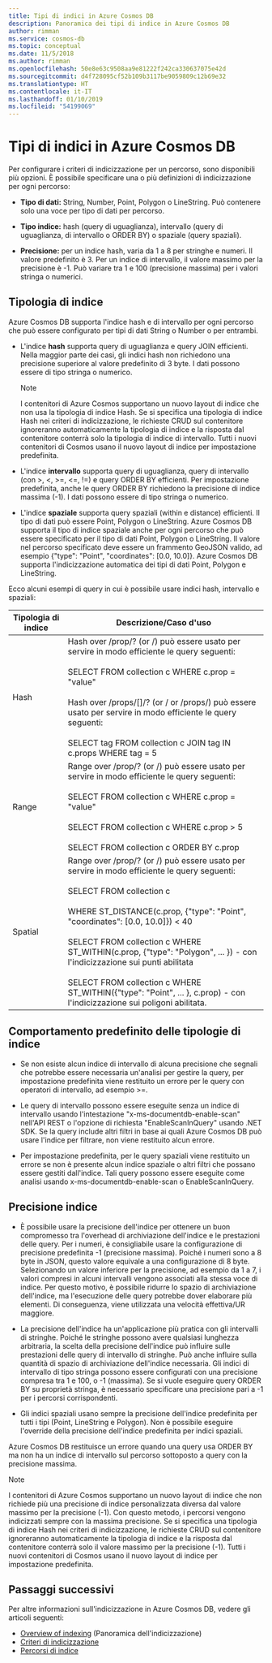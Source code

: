 ```yaml
---
title: Tipi di indici in Azure Cosmos DB
description: Panoramica dei tipi di indice in Azure Cosmos DB
author: rimman
ms.service: cosmos-db
ms.topic: conceptual
ms.date: 11/5/2018
ms.author: rimman
ms.openlocfilehash: 50e8e63c9508aa9e81222f242ca330637075e42d
ms.sourcegitcommit: d4f728095cf52b109b3117be9059809c12b69e32
ms.translationtype: HT
ms.contentlocale: it-IT
ms.lasthandoff: 01/10/2019
ms.locfileid: "54199069"
---
```

# <a name="index-types-in-azure-cosmos-db"></a>Tipi di indici in Azure Cosmos DB

Per configurare i criteri di indicizzazione per un percorso, sono disponibili più opzioni. È possibile specificare una o più definizioni di indicizzazione per ogni percorso:

- **Tipo di dati:** String, Number, Point, Polygon o LineString. Può contenere solo una voce per tipo di dati per percorso.

- **Tipo indice:** hash (query di uguaglianza), intervallo (query di uguaglianza, di intervallo o ORDER BY) o spaziale (query spaziali).

- **Precisione:** per un indice hash, varia da 1 a 8 per stringhe e numeri. Il valore predefinito è 3. Per un indice di intervallo, il valore massimo per la precisione è -1. Può variare tra 1 e 100 (precisione massima) per i valori stringa o numerici.

## <a name="index-kind"></a>Tipologia di indice

Azure Cosmos DB supporta l'indice hash e di intervallo per ogni percorso che può essere configurato per tipi di dati String o Number o per entrambi.

- L'indice **hash** supporta query di uguaglianza e query JOIN efficienti. Nella maggior parte dei casi, gli indici hash non richiedono una precisione superiore al valore predefinito di 3 byte. I dati possono essere di tipo stringa o numerico.

  > [!NOTE]
  > I contenitori di Azure Cosmos supportano un nuovo layout di indice che non usa la tipologia di indice Hash. Se si specifica una tipologia di indice Hash nei criteri di indicizzazione, le richieste CRUD sul contenitore ignoreranno automaticamente la tipologia di indice e la risposta dal contenitore conterrà solo la tipologia di indice di intervallo. Tutti i nuovi contenitori di Cosmos usano il nuovo layout di indice per impostazione predefinita. 
  
- L'indice **intervallo** supporta query di uguaglianza, query di intervallo (con >, <, >=, <=, !=) e query ORDER BY efficienti. Per impostazione predefinita, anche le query ORDER BY richiedono la precisione di indice massima (-1). I dati possono essere di tipo stringa o numerico.

- L'indice **spaziale** supporta query spaziali (within e distance) efficienti. Il tipo di dati può essere Point, Polygon o LineString. Azure Cosmos DB supporta il tipo di indice spaziale anche per ogni percorso che può essere specificato per il tipo di dati Point, Polygon o LineString. Il valore nel percorso specificato deve essere un frammento GeoJSON valido, ad esempio {"type": "Point", "coordinates": [0.0, 10.0]}. Azure Cosmos DB supporta l'indicizzazione automatica dei tipi di dati Point, Polygon e LineString.

Ecco alcuni esempi di query in cui è possibile usare indici hash, intervallo e spaziali:

| **Tipologia di indice** | **Descrizione/Caso d'uso** |
| ---------- | ---------------- |
| Hash  | Hash over /prop/? (or /) può essere usato per servire in modo efficiente le query seguenti:<br><br>SELECT FROM collection c WHERE c.prop = "value"<br><br>Hash over /props/[]/? (or / or /props/) può essere usato per servire in modo efficiente le query seguenti:<br><br>SELECT tag FROM collection c JOIN tag IN c.props WHERE tag = 5  |
| Range  | Range over /prop/? (or /) può essere usato per servire in modo efficiente le query seguenti:<br><br>SELECT FROM collection c WHERE c.prop = "value"<br><br>SELECT FROM collection c WHERE c.prop > 5<br><br>SELECT FROM collection c ORDER BY c.prop   |
| Spatial     | Range over /prop/? (or /) può essere usato per servire in modo efficiente le query seguenti:<br><br>SELECT FROM collection c<br><br>WHERE ST_DISTANCE(c.prop, {"type": "Point", "coordinates": [0.0, 10.0]}) < 40<br><br>SELECT FROM collection c WHERE ST_WITHIN(c.prop, {"type": "Polygon", ... }) - con l'indicizzazione sui punti abilitata<br><br>SELECT FROM collection c WHERE ST_WITHIN({"type": "Point", ... }, c.prop) - con l'indicizzazione sui poligoni abilitata.     |

## <a name="default-behavior-of-index-kinds"></a>Comportamento predefinito delle tipologie di indice

- Se non esiste alcun indice di intervallo di alcuna precisione che segnali che potrebbe essere necessaria un'analisi per gestire la query, per impostazione predefinita viene restituito un errore per le query con operatori di intervallo, ad esempio >=.

- Le query di intervallo possono essere eseguite senza un indice di intervallo usando l'intestazione "x-ms-documentdb-enable-scan" nell'API REST o l'opzione di richiesta "EnableScanInQuery" usando .NET SDK. Se la query include altri filtri in base ai quali Azure Cosmos DB può usare l'indice per filtrare, non viene restituito alcun errore.

- Per impostazione predefinita, per le query spaziali viene restituito un errore se non è presente alcun indice spaziale o altri filtri che possano essere gestiti dall'indice. Tali query possono essere eseguite come analisi usando x-ms-documentdb-enable-scan o EnableScanInQuery.

## <a name="index-precision"></a>Precisione indice

- È possibile usare la precisione dell'indice per ottenere un buon compromesso tra l'overhead di archiviazione dell'indice e le prestazioni delle query. Per i numeri, è consigliabile usare la configurazione di precisione predefinita -1 (precisione massima). Poiché i numeri sono a 8 byte in JSON, questo valore equivale a una configurazione di 8 byte. Selezionando un valore inferiore per la precisione, ad esempio da 1 a 7, i valori compresi in alcuni intervalli vengono associati alla stessa voce di indice. Per questo motivo, è possibile ridurre lo spazio di archiviazione dell'indice, ma l'esecuzione delle query potrebbe dover elaborare più elementi. Di conseguenza, viene utilizzata una velocità effettiva/UR maggiore.

- La precisione dell'indice ha un'applicazione più pratica con gli intervalli di stringhe. Poiché le stringhe possono avere qualsiasi lunghezza arbitraria, la scelta della precisione dell'indice può influire sulle prestazioni delle query di intervallo di stringhe. Può anche influire sulla quantità di spazio di archiviazione dell'indice necessaria. Gli indici di intervallo di tipo stringa possono essere configurati con una precisione compresa tra 1 e 100, o -1 (massima). Se si vuole eseguire query ORDER BY su proprietà stringa, è necessario specificare una precisione pari a -1 per i percorsi corrispondenti.

- Gli indici spaziali usano sempre la precisione dell'indice predefinita per tutti i tipi (Point, LineString e Polygon). Non è possibile eseguire l'override della precisione dell'indice predefinita per indici spaziali.

Azure Cosmos DB restituisce un errore quando una query usa ORDER BY ma non ha un indice di intervallo sul percorso sottoposto a query con la precisione massima.

> [!NOTE]
> I contenitori di Azure Cosmos supportano un nuovo layout di indice che non richiede più una precisione di indice personalizzata diversa dal valore massimo per la precisione (-1). Con questo metodo, i percorsi vengono indicizzati sempre con la massima precisione. Se si specifica una tipologia di indice Hash nei criteri di indicizzazione, le richieste CRUD sul contenitore ignoreranno automaticamente la tipologia di indice e la risposta dal contenitore conterrà solo il valore massimo per la precisione (-1).  Tutti i nuovi contenitori di Cosmos usano il nuovo layout di indice per impostazione predefinita.

## <a name="next-steps"></a>Passaggi successivi

Per altre informazioni sull'indicizzazione in Azure Cosmos DB, vedere gli articoli seguenti:

- [Overview of indexing](index-overview.md) (Panoramica dell'indicizzazione)
- [Criteri di indicizzazione](indexing-policies.md)
- [Percorsi di indice](index-paths.md)

